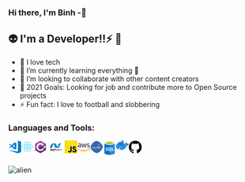 ### Hi there, I'm Binh -🌱

## 👽 I'm a Developer!!⚡ 👋
- 🔭 I love tech
- 🌱 I’m currently learning everything 🤣
- 👯 I’m looking to collaborate with other content creators
- 🥅 2021 Goals: Looking for job and contribute more to Open Source projects
- ⚡ Fun fact: I love to football and slobbering
### Languages and Tools:
<img align="left" alt="Visual Studio Code" width="26px" src="https://github.com/Binhhp/binhhp/blob/main/visual-studio-code.png" />
<img align="left" alt="Visual Studio Code" width="26px" src="https://github.com/Binhhp/binhhp/blob/main/react.png" />
<img align="left" alt="Visual Studio Code" width="26px" src="https://github.com/Binhhp/binhhp/blob/main/c%23.png" />
<img align="left" alt="Visual Studio Code" width="36px" src="https://github.com/Binhhp/binhhp/blob/main/asp-net.png" />
<img align="left" alt="Visual Studio Code" width="26px" src="https://github.com/Binhhp/binhhp/blob/main/js1.png" />
<img align="left" alt="Visual Studio Code" width="26px" src="https://github.com/Binhhp/binhhp/blob/main/aws.png" />
<img align="left" alt="Visual Studio Code" width="26px" src="https://github.com/Binhhp/binhhp/blob/main/mysql.png" />
<img align="left" alt="Visual Studio Code" width="26px" src="https://github.com/Binhhp/binhhp/blob/main/sql.png" />
<img align="left" alt="Visual Studio Code" width="26px" src="https://github.com/Binhhp/binhhp/blob/main/docker.png" />
<img align="left" alt="Visual Studio Code" width="26px" src="https://github.com/Binhhp/binhhp/blob/main/github.png" />
<br/><br/><br/>
<img alt="alien" src="https://user-images.githubusercontent.com/55707606/108613728-0fa5c200-7427-11eb-888d-8baf858ea4a3.gif"/>

